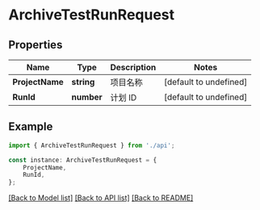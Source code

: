 # ArchiveTestRunRequest


## Properties

Name | Type | Description | Notes
------------ | ------------- | ------------- | -------------
**ProjectName** | **string** | 项目名称 | [default to undefined]
**RunId** | **number** | 计划 ID | [default to undefined]

## Example

```typescript
import { ArchiveTestRunRequest } from './api';

const instance: ArchiveTestRunRequest = {
    ProjectName,
    RunId,
};
```

[[Back to Model list]](../README.md#documentation-for-models) [[Back to API list]](../README.md#documentation-for-api-endpoints) [[Back to README]](../README.md)
